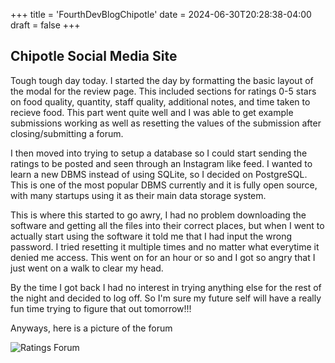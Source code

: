 +++
title = 'FourthDevBlogChipotle'
date = 2024-06-30T20:28:38-04:00
draft = false
+++

## Chipotle Social Media Site

Tough tough day today. I started the day by formatting the basic layout of the modal for the review page. This included sections for ratings 0-5 stars on food quality, quantity, staff quality, additional notes, and time taken to recieve food. This part went quite well and I was able to get example submissions working as well as resetting the values of the submission after closing/submitting a forum. 

I then moved into trying to setup a database so I could start sending the ratings to be posted and seen through an Instagram like feed. I wanted to learn a new DBMS instead of using SQLite, so I decided on PostgreSQL. This is one of the most popular DBMS currently and it is fully open source, with many startups using it as their main data storage system.

This is where this started to go awry, I had no problem downloading the software and getting all the files into their correct places, but when I went to actually start using the software it told me that I had input the wrong password. I tried resetting it multiple times and no matter what everytime it denied me access. This went on for an hour or so and I got so angry that I just went on a walk to clear my head. 

By the time I got back I had no interest in trying anything else for the rest of the night and decided to log off. So I'm sure my future self will have a really fun time trying to figure that out tomorrow!!! 

Anyways, here is a picture of the forum

![Ratings Forum](../../images/ratings_forum.png)